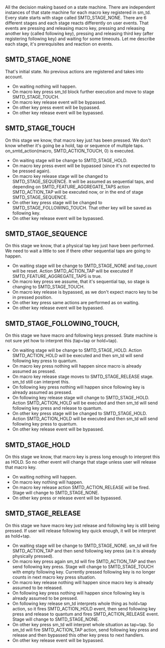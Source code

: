 All the decision making based on a state machine. There are independent instances of that state machine for each macro key registered in sm_td.
Every state starts with stage called SMTD_STAGE_NONE. There are 6 different stages and each stage reacts differently on user events. That events are pressing and releasing macro key, pressing and releasing another key (called following key), pressing and releasing third key (after registering following key) and waiting for some timeouts. Let me describe each stage, it's prerequisites and reaction on events.


## SMTD_STAGE_NONE

That's initial state. No previous actions are registered and takes into account.

* On waiting nothing will happen.
* On macro key press sm_td block further execution and move to stage SMTD_STAGE_TOUCH.
* On macro key release event will be bypassed.
* On other key press event will be bypassed.
* On other key release event will be bypassed.

## SMTD_STAGE_TOUCH

On this stage we know, that macro key just has been pressed. We don't know whether it's going be a hold, tap or sequence of multiple taps. on_smtd_action(macro, SMTD_ACTION_TOUCH, 0) is executed.

* On waiting stage will be change to SMTD_STAGE_HOLD.
* On macro key press event will be bypassed (since it's not expected to be pressed again).
* On macro key release stage will be changed to SMTD_STAGE_SEQUENCE. It will be assumed as sequential taps, and depending on SMTD_FEATURE_AGGREGATE_TAPS  action SMTD_ACTION_TAP will be executed now, or in the end of stage SMTD_STAGE_SEQUENCE.
* On other key press stage will be changed to SMTD_STAGE_FOLLOWING_TOUCH. That other key will be saved as following key.
* On other key release event will be bypassed.

## SMTD_STAGE_SEQUENCE

On this stage we know, that a physical tap key just have been performed. We need to wait a little to see if there other sequential taps are going to happen.

* On waiting stage will be change to SMTD_STAGE_NONE and tap_count will be reset. Action SMTD_ACTION_TAP will be executed If SMTD_FEATURE_AGGREGATE_TAPS is true.
* On macro key press we assume, that it's sequential tap, so stage is changing to SMTD_STAGE_TOUCH.
* On macro key release is bypassed, as we don't expect macro key to be in pressed position.
* On other key press same actions are performed as on waiting.
* On other key release event will be bypassed.



## SMTD_STAGE_FOLLOWING_TOUCH,

On this stage we have macro and following keys pressed. State machine is not sure yet how to interpret this (tap+tap or hold+tap).

* On waiting stage will be change to SMTD_STAGE_HOLD. Action SMTD_ACTION_HOLD will be executed and then sm_td will send following key press to quantum.
* On macro key press nothing will happen since macro is already assumed as pressed.
* On macro key release stage moves to SMTD_STAGE_RELEASE stage. sm_td still can interpret this.
* On following key press nothing will happen since following key is already assumed as pressed.
* On following key release stage will change to SMTD_STAGE_HOLD. Action SMTD_ACTION_HOLD will be executed and then sm_td will send following key press and release to quantum.
* On other key press stage will be changed to SMTD_STAGE_HOLD. Action SMTD_ACTION_HOLD will be executed and then sm_td will send following key press to quantum.
* On other key release event will be bypassed.


## SMTD_STAGE_HOLD

On this stage we know, that macro key is press long enough to interpret this as HOLD. So no other event will change that stage unless user will release that macro key.

* On waiting nothing will happen.
* On macro key nothing will happen.
* On macro key release action SMTD_ACTION_RELEASE will be fired. Stage will change to SMTD_STAGE_NONE.
* On other key press or release event will be bypassed.

## SMTD_STAGE_RELEASE

On this stage we have macro key just release and following key is still being pressed. If user will release following key quick enough, it will be interpret as hold+tap.


* On waiting stage will be change to SMTD_STAGE_NONE. sm_td will fire SMTD_ACTION_TAP and then send following key press (as it is already physically pressed).
* On macro key press again sm_td will fire SMTD_ACTION_TAP and then send following key press. Stage will change to SMTD_STAGE_TOUCH with empty following key. Currently pressed following key is no longer counts in next macro key press situation.
* On macro key release nothing will happen since macro key is already assumed to be released.
* On following key press nothing will happen since following key is already assumed to be pressed.
* On following key release sm_td interprets whole thing as hold+tap action, so it fires SMTD_ACTION_HOLD event, then send following key press and release to quantum and fires SMTD_ACTION_RELEASE event. Stage will change to SMTD_STAGE_NONE.
* On other key press sm_td will interpret whole situation as tap+tap. So sm_td will fire SMTD_ACTION_TAP action, send following key press and release and then bypassed this other key press to next handlers.
* On other key release event will be bypassed.